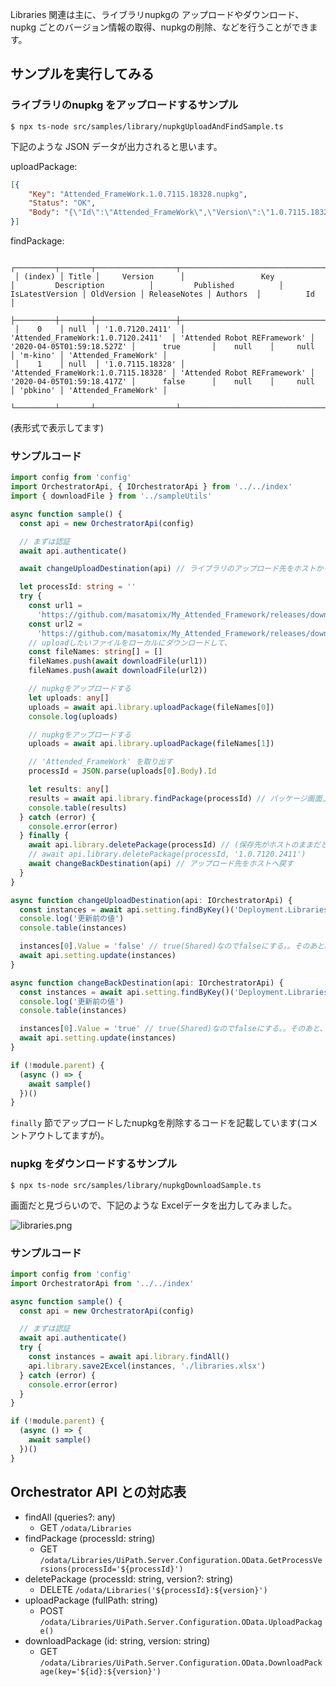 
Libraries 関連は主に、ライブラリnupkgの アップロードやダウンロード、nupkg ごとのバージョン情報の取得、nupkgの削除、などを行うことができます。


## サンプルを実行してみる

### ライブラリのnupkg をアップロードするサンプル

```console
$ npx ts-node src/samples/library/nupkgUploadAndFindSample.ts
```

下記のような JSON データが出力されると思います。

uploadPackage:

```json
[{
    "Key": "Attended_FrameWork.1.0.7115.18328.nupkg",
    "Status": "OK",
    "Body": "{\"Id\":\"Attended_FrameWork\",\"Version\":\"1.0.7115.18328\"}"
}]
```

findPackage:

```console
 ┌─────────┬───────┬──────────────────┬─────────────────────────────────────┬──────────────────────────────┬────────────────────────────┬─────────────────┬────────────┬──────────────┬──────────┬──────────────────────┐
 │ (index) │ Title │     Version      │                 Key                 │         Description          │         Published          │ IsLatestVersion │ OldVersion │ ReleaseNotes │ Authors  │          Id          │
 ├─────────┼───────┼──────────────────┼─────────────────────────────────────┼──────────────────────────────┼────────────────────────────┼─────────────────┼────────────┼──────────────┼──────────┼──────────────────────┤
 │    0    │ null  │ '1.0.7120.2411'  │ 'Attended_FrameWork:1.0.7120.2411'  │ 'Attended Robot REFramework' │ '2020-04-05T01:59:18.527Z' │      true       │    null    │     null     │ 'm-kino' │ 'Attended_FrameWork' │
 │    1    │ null  │ '1.0.7115.18328' │ 'Attended_FrameWork:1.0.7115.18328' │ 'Attended Robot REFramework' │ '2020-04-05T01:59:18.417Z' │      false      │    null    │     null     │ 'pbkino' │ 'Attended_FrameWork' │
 └─────────┴───────┴──────────────────┴─────────────────────────────────────┴──────────────────────────────┴────────────────────────────┴─────────────────┴────────────┴──────────────┴──────────┴──────────────────────┘
```

(表形式で表示してます)


### サンプルコード

```typescript
import config from 'config'
import OrchestratorApi, { IOrchestratorApi } from '../../index'
import { downloadFile } from '../sampleUtils'

async function sample() {
  const api = new OrchestratorApi(config)

  // まずは認証
  await api.authenticate()

  await changeUploadDestination(api) // ライブラリのアップロード先をホストからテナントへ変更

  let processId: string = ''
  try {
    const url1 =
      'https://github.com/masatomix/My_Attended_Framework/releases/download/1.0.7115.18328/Attended_FrameWork.1.0.7115.18328.nupkg'
    const url2 =
      'https://github.com/masatomix/My_Attended_Framework/releases/download/1.0.7120.2411/Attended_FrameWork.1.0.7120.2411.nupkg'
    // uploadしたいファイルをローカルにダウンロードして、
    const fileNames: string[] = []
    fileNames.push(await downloadFile(url1))
    fileNames.push(await downloadFile(url2))

    // nupkgをアップロードする
    let uploads: any[]
    uploads = await api.library.uploadPackage(fileNames[0])
    console.log(uploads)

    // nupkgをアップロードする
    uploads = await api.library.uploadPackage(fileNames[1])

    // 'Attended_FrameWork' を取り出す
    processId = JSON.parse(uploads[0].Body).Id

    let results: any[]
    results = await api.library.findPackage(processId) // パッケージ画面上の「名前」で検索
    console.table(results)
  } catch (error) {
    console.error(error)
  } finally {
    await api.library.deletePackage(processId) // (保存先がホストのままだと、削除は失敗する。さっき変更したのでエラーは出ないはず)
    // await api.library.deletePackage(processId, '1.0.7120.2411')
    await changeBackDestination(api) // アップロード先をホストへ戻す
  }
}

async function changeUploadDestination(api: IOrchestratorApi) {
  const instances = await api.setting.findByKey()('Deployment.Libraries.UseSharedFeed')
  console.log('更新前の値')
  console.table(instances)

  instances[0].Value = 'false' // true(Shared)なのでfalseにする。。そのあと、trueにもどせばOK
  await api.setting.update(instances)
}

async function changeBackDestination(api: IOrchestratorApi) {
  const instances = await api.setting.findByKey()('Deployment.Libraries.UseSharedFeed')
  console.log('更新前の値')
  console.table(instances)

  instances[0].Value = 'true' // true(Shared)なのでfalseにする。。そのあと、trueにもどせばOK
  await api.setting.update(instances)
}

if (!module.parent) {
  (async () => {
    await sample()
  })()
}

```

``finally`` 節でアップロードしたnupkgを削除するコードを記載しています(コメントアウトしてますが)。


### nupkg をダウンロードするサンプル

```console
$ npx ts-node src/samples/library/nupkgDownloadSample.ts
```

画面だと見づらいので、下記のような Excelデータを出力してみました。


![libraries.png](https://qiita-image-store.s3.ap-northeast-1.amazonaws.com/0/73777/6ca523cf-7cbe-77e1-ea3a-79d298695250.png)


### サンプルコード

```typescript
import config from 'config'
import OrchestratorApi from '../../index'

async function sample() {
  const api = new OrchestratorApi(config)

  // まずは認証
  await api.authenticate()
  try {
    const instances = await api.library.findAll()
    api.library.save2Excel(instances, './libraries.xlsx')
  } catch (error) {
    console.error(error)
  }
}

if (!module.parent) {
  (async () => {
    await sample()
  })()
}
```

## Orchestrator API との対応表

- findAll (queries?: any)
    - GET ``/odata/Libraries``
- findPackage (processId: string)
    - GET ``/odata/Libraries/UiPath.Server.Configuration.OData.GetProcessVersions(processId='${processId}')``
- deletePackage (processId: string, version?: string)
    - DELETE ``/odata/Libraries('${processId}:${version}')``
- uploadPackage (fullPath: string)
    - POST ``/odata/Libraries/UiPath.Server.Configuration.OData.UploadPackage()``
- downloadPackage (id: string, version: string)
    - GET ``/odata/Libraries/UiPath.Server.Configuration.OData.DownloadPackage(key='${id}:${version}')``
 
